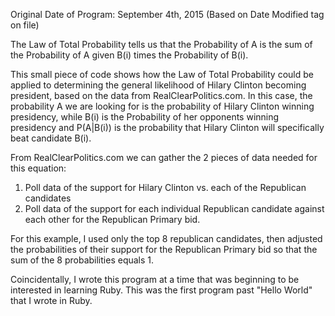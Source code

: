 Original Date of Program: September 4th, 2015 (Based on Date Modified tag on file)

The Law of Total Probability tells us that the Probability of A is the sum of the Probability of A given B(i) times the Probability of B(i).

This small piece of code shows how the Law of Total Probability could be applied to determining the general likelihood of Hilary Clinton becoming president, based on the data from RealClearPolitics.com. In this case, the probability A we are looking for is the probability of Hilary Clinton winning presidency, while B(i) is the Probability of her opponents winning presidency and P(A|B(i)) is the probability that Hilary Clinton will specifically beat candidate B(i).

From RealClearPolitics.com we can gather the 2 pieces of data needed for this equation:
1. Poll data of the support for Hilary Clinton vs. each of the Republican candidates
2. Poll data of the support for each individual Republican candidate against each other for the Republican Primary bid.

For this example, I used only the top 8 republican candidates, then adjusted the probabilities of their support for the Republican Primary bid so that the sum of the 8 probabilities equals 1.


Coincidentally, I wrote this program at a time that was beginning to be interested in learning Ruby. This was the first program past "Hello World" that I wrote in Ruby.
